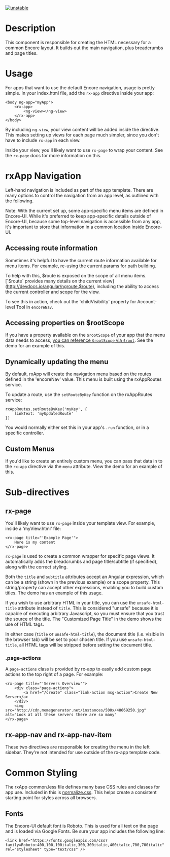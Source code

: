 [![unstable](http://badges.github.io/stability-badges/dist/unstable.svg)](http://github.com/badges/stability-badges)

# Description

This component is responsible for creating the HTML necessary for a common Encore layout. It builds out the main navigation, plus breadcrumbs and page titles.

# Usage

For apps that want to use the default Encore navigation, usage is pretty simple. In your index.html file, add the `rx-app` directive inside your app:

    <body ng-app="myApp">
        <rx-app>
            <ng-view></ng-view>
        </rx-app>
    </body>

By including `ng-view`, your view content will be added inside the directive. This makes setting up views for each page much simpler, since you don't have to include `rx-app` in each view.

Inside your view, you'll likely want to use `rx-page` to wrap your content. See the `rx-page` docs for more information on this.

# rxApp Navigation

Left-hand navigation is included as part of the app template. There are many options to control the navigation from an app level, as outlined with the following.

Note: With the current set up, some app-specific menu items are defined in Encore-UI. While it's preferred to keep app-specific details outside of Encore-UI, because some top-level navigation is accessible from any app, it's important to store that information in a common location inside Encore-UI.

## Accessing route information

Sometimes it's helpful to have the current route information available for menu items. For example, re-using the current params for path building.

To help with this, $route is exposed on the scope of all menu items. [`$route` provides many details on the current view](http://devdocs.io/angular/ngroute.$route), including the ability to access the current controller and scope for the view.

To see this in action, check out the 'childVisibility' property for Account-level Tool in `encoreNav`.

## Accessing properties on $rootScope

If you have a property available on the `$rootScope` of your app that the menu data needs to access, [you can reference `$rootScope` via `$root`](http://stackoverflow.com/questions/22216441/what-is-the-difference-between-scope-root-and-rootscope-angular-js). See the demo for an example of this.

## Dynamically updating the menu

By default, rxApp will create the navigation menu based on the routes defined in the 'encoreNav' value. This menu is built using the rxAppRoutes service.

To update a route, use the `setRouteByKey` function on the rxAppRoutes service:

    rxAppRoutes.setRouteByKey('myKey', {
        linkText: 'myUpdatedRoute'
    })

You would normally either set this in your app's `.run` function, or in a specific controller.

## Custom Menus

If you'd like to create an entirely custom menu, you can pass that data in to the `rx-app` directive via the `menu` attribute. View the demo for an example of this.

# Sub-directives

## rx-page

You'll likely want to use `rx-page` inside your template view. For example, inside a 'myView.html' file:

    <rx-page title="'Example Page'">
        Here is my content
    </rx-page>

`rx-page` is used to create a common wrapper for specific page views. It automatically adds the breadcrumbs and page title/subtitle (if specified), along with the correct styling.

Both the `title` and `subtitle` attributes accept an Angular expression, which can be a string (shown in the previous example) or a scope property. This string/property can accept other expressions, enabling you to build custom titles. The demo has an example of this usage.

If you wish to use arbitrary HTML in your title, you can use the `unsafe-html-title` attribute instead of `title`. This is considered "unsafe" because it is
capable of executing arbitrary Javascript, so you must ensure that you trust the source of the title. The "Customized Page Title" in the demo shows the use of HTML tags.

In either case (`title` or `unsafe-html-title`), the document title (i.e. visible in the browser tab) will be set to your chosen title. If you use `unsafe-html-title`, all HTML tags will be stripped before setting the document title.

### .page-actions

A `page-actions` class is provided by rx-app to easily add custom page actions to the top right of a page. For example:

    <rx-page title="'Servers Overview'">
        <div class="page-actions">
            <a href="/create" class="link-action msg-action">Create New Server</a>
        </div>
        <img src="http://cdn.memegenerator.net/instances/500x/48669250.jpg" alt="Look at all these servers there are so many"
    </rx-page>

## rx-app-nav and rx-app-nav-item

These two directives are responsible for creating the menu in the left sidebar. They're not intended for use outside of the rx-app template code.

# Common Styling

The rxApp common.less file defines many base CSS rules and classes for app use. Included in this is [normalize.css](http://necolas.github.io/normalize.css/). This helps create a consistent starting point for styles across all browsers.

## Fonts

The Encore-UI default font is Roboto. This is used for all text on the page and is loaded via Google Fonts. Be sure your app includes the following line:

```
<link href="https://fonts.googleapis.com/css?family=Roboto:400,100,100italic,300,300italic,400italic,700,700italic" rel="stylesheet" type="text/css" />
```
